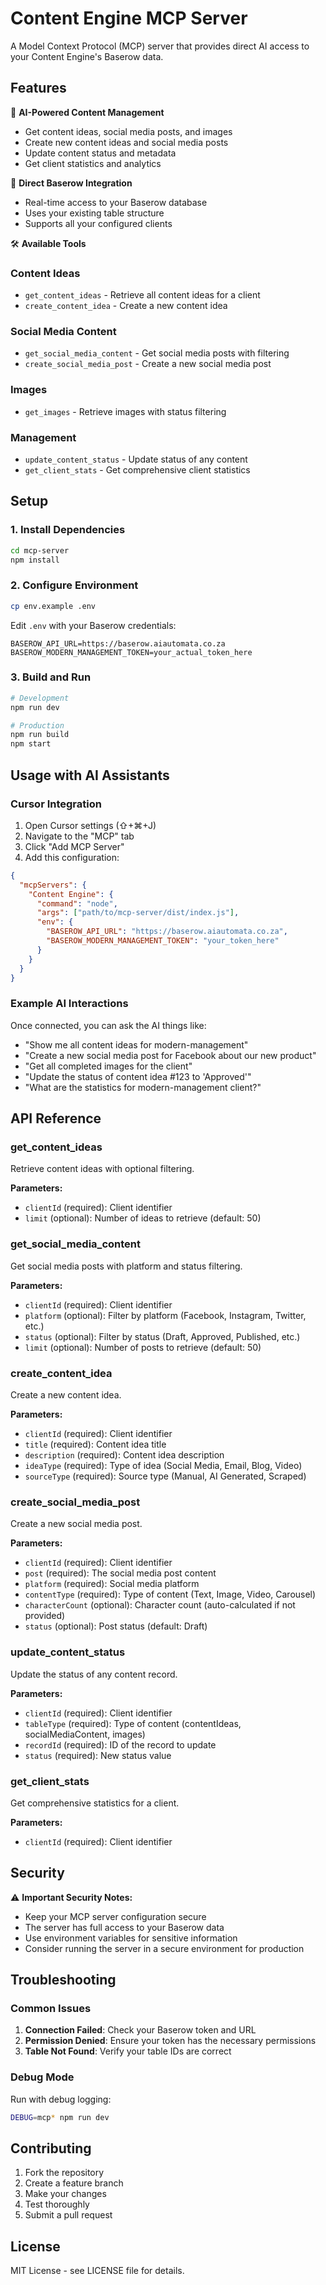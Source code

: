 # Content Engine MCP Server

A Model Context Protocol (MCP) server that provides direct AI access to your Content Engine's Baserow data.

## Features

🤖 **AI-Powered Content Management**
- Get content ideas, social media posts, and images
- Create new content ideas and social media posts
- Update content status and metadata
- Get client statistics and analytics

🔗 **Direct Baserow Integration**
- Real-time access to your Baserow database
- Uses your existing table structure
- Supports all your configured clients

🛠️ **Available Tools**

### Content Ideas
- `get_content_ideas` - Retrieve all content ideas for a client
- `create_content_idea` - Create a new content idea

### Social Media Content
- `get_social_media_content` - Get social media posts with filtering
- `create_social_media_post` - Create a new social media post

### Images
- `get_images` - Retrieve images with status filtering

### Management
- `update_content_status` - Update status of any content
- `get_client_stats` - Get comprehensive client statistics

## Setup

### 1. Install Dependencies
```bash
cd mcp-server
npm install
```

### 2. Configure Environment
```bash
cp env.example .env
```

Edit `.env` with your Baserow credentials:
```env
BASEROW_API_URL=https://baserow.aiautomata.co.za
BASEROW_MODERN_MANAGEMENT_TOKEN=your_actual_token_here
```

### 3. Build and Run
```bash
# Development
npm run dev

# Production
npm run build
npm start
```

## Usage with AI Assistants

### Cursor Integration

1. Open Cursor settings (⇧+⌘+J)
2. Navigate to the "MCP" tab
3. Click "Add MCP Server"
4. Add this configuration:

```json
{
  "mcpServers": {
    "Content Engine": {
      "command": "node",
      "args": ["path/to/mcp-server/dist/index.js"],
      "env": {
        "BASEROW_API_URL": "https://baserow.aiautomata.co.za",
        "BASEROW_MODERN_MANAGEMENT_TOKEN": "your_token_here"
      }
    }
  }
}
```

### Example AI Interactions

Once connected, you can ask the AI things like:

- "Show me all content ideas for modern-management"
- "Create a new social media post for Facebook about our new product"
- "Get all completed images for the client"
- "Update the status of content idea #123 to 'Approved'"
- "What are the statistics for modern-management client?"

## API Reference

### get_content_ideas
Retrieve content ideas with optional filtering.

**Parameters:**
- `clientId` (required): Client identifier
- `limit` (optional): Number of ideas to retrieve (default: 50)

### get_social_media_content
Get social media posts with platform and status filtering.

**Parameters:**
- `clientId` (required): Client identifier
- `platform` (optional): Filter by platform (Facebook, Instagram, Twitter, etc.)
- `status` (optional): Filter by status (Draft, Approved, Published, etc.)
- `limit` (optional): Number of posts to retrieve (default: 50)

### create_content_idea
Create a new content idea.

**Parameters:**
- `clientId` (required): Client identifier
- `title` (required): Content idea title
- `description` (required): Content idea description
- `ideaType` (required): Type of idea (Social Media, Email, Blog, Video)
- `sourceType` (required): Source type (Manual, AI Generated, Scraped)

### create_social_media_post
Create a new social media post.

**Parameters:**
- `clientId` (required): Client identifier
- `post` (required): The social media post content
- `platform` (required): Social media platform
- `contentType` (required): Type of content (Text, Image, Video, Carousel)
- `characterCount` (optional): Character count (auto-calculated if not provided)
- `status` (optional): Post status (default: Draft)

### update_content_status
Update the status of any content record.

**Parameters:**
- `clientId` (required): Client identifier
- `tableType` (required): Type of content (contentIdeas, socialMediaContent, images)
- `recordId` (required): ID of the record to update
- `status` (required): New status value

### get_client_stats
Get comprehensive statistics for a client.

**Parameters:**
- `clientId` (required): Client identifier

## Security

⚠️ **Important Security Notes:**

- Keep your MCP server configuration secure
- The server has full access to your Baserow data
- Use environment variables for sensitive information
- Consider running the server in a secure environment for production

## Troubleshooting

### Common Issues

1. **Connection Failed**: Check your Baserow token and URL
2. **Permission Denied**: Ensure your token has the necessary permissions
3. **Table Not Found**: Verify your table IDs are correct

### Debug Mode

Run with debug logging:
```bash
DEBUG=mcp* npm run dev
```

## Contributing

1. Fork the repository
2. Create a feature branch
3. Make your changes
4. Test thoroughly
5. Submit a pull request

## License

MIT License - see LICENSE file for details.

